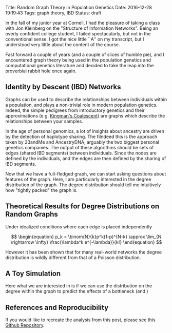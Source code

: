 Title:  Random Graph Theory in Population Genetics
Date:   2016-12-28 19:19:43
Tags: graph theory, IBD
Status: draft

In the fall of my junior year at Cornell, I had the pleasure of taking a class with Jon Kleinberg on the "Structure of Information Networks". Being an overly confident college student, I failed spectacularly, but not in the conventional sense. I got the nice little ``A'' on my transcript, but I understood very little about the content of the course.

Fast forward a couple of years (and a couple of slices of humble pie), and I encountered graph theory being used in the population genetics and computational genetics literature and decided to take the leap into the proverbial rabbit hole once again.

<!-- *TODO : Describe the original IBD network paper by Gusev and colleagues * -->
<!-- *TODO : Describe the proposition by Watts and Strogatz    *    -->

## Identity by Descent (IBD) Networks

Graphs can be used to describe the relationships between individuals within a population, and plays a non-trivial role in modern population genetics. Indeed, the simple pedigrees from introductory genetics and their approximations (e.g. [Kingman's Coalescent](https://en.wikipedia.org/wiki/Coalescent_theory)) are graphs which describe the relationships between your samples.  

<!-- Find a good figure depicting Identity by Descent in Pedigree -->

In the age of personal genomics, a lot of insights about ancestry are driven by the detection of haplotype sharing. The fiIndeed this is the approach taken by 23andMe and AncestryDNA, arguably the two biggest personal genetics companies. The output of these algorithms should be sets of edges (shared IBD segments) between individuals. Since the nodes are defined by the individuals, and the edges are then defined by the sharing of IBD segments. 


<!-- Include figure from  -->



Now that we have a full-fledged graph, we can start asking questions about features of the graph. Here, I am particularly interested in the degree distribution of the graph. The degree distribution should tell me intuitively how "tightly packed" the graph is. 

 
## Theoretical Results for Degree Distributions on Random Graphs

Under idealized conditions where each edge is placed independently 

$$
\begin{equation}
p_k = \binom{N}{k}p^k(1-p)^{N-k} \approx \lim_{N \rightarrow \infty} \frac{\lambda^k e^{-\lambda}}{k!}
\end{equation}
$$

However it has been shown that for many real-world networks the degree distribution is wildly different from that of a Poisson distribution. 



## A Toy Simulation

Here what we are interested in is if we can use the distribution on the degree within the graph to predict the effects of a bottleneck (and )








## References and Reproducibility

If you would like to recreate the analysis from this post, please see this [Github Repository](https://github.com/aabiddanda/IBD-Networkz). 














